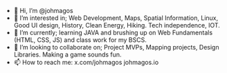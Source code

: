 - 👋 Hi, I’m @johmagos
- 👀 I’m interested in; Web Development, Maps, Spatial Information, Linux, Good UI design, History, Clean Energy, Hiking.
                        Tech independence, IOT.
- 🌱 I’m currently; learning JAVA and brushing up on Web Fundamentals (HTML, CSS, JS) and class work for my BSCS.
- 💞️ I’m looking to collaborate on; Project MVPs, Mapping projects, Design Libraries. Making a game sounds fun.
- 📫 How to reach me:
  x.com/johmagos
  johmagos.io

<!---
johmagos/johmagos is a ✨ special ✨ repository because its `README.md` (this file) appears on your GitHub profile.
You can click the Preview link to take a look at your changes.
--->
